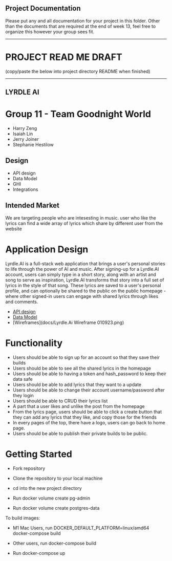 ## Project Documentation

Please put any and all documentation for your project in this folder. Other than the documents that are required at the end of week 13, feel free to organize this however your group sees fit.

----

# PROJECT READ ME DRAFT
(copy/paste the below into project directory README when finished)

----

## LYRDLE AI

# Group 11 - Team Goodnight World
* Harry Zeng
* Isaiah Lin
* Jerry Joiner
* Stephanie Hestilow

## Design
* API design
* Data Model
* GHI
* Integrations

## Intended Market
We are targeting people who are intesesting in music. user who like the lyrics can find a wide array of lyrics which share by different user from the website

# Application Design
Lyrdle.AI is a full-stack web application that brings a user's personal stories to life through the power of AI and music.  After signing-up for a Lyrdle.AI account, users can simply type in a short story, along with an artist and song to serve as inspiration, Lyrdle.AI transforms that story into a full set of lyrics in the style of that song.  These lyrics are saved to a user's personal profile, and can optionally be shared to the public on the public homepage - where other signed-in users can engage with shared lyrics through likes and comments.
* [API design](docs/api-design.md)
* [Data Model](docs/data-model.md)
* [Wireframes](docs/Lyrdle.Ai Wireframe 010923.png)

# Functionality
* Users should be able to sign up for an account so that they save their builds
* Users should be able to see all the shared lyrics in the homepage
* Users should be able to having a token and hash_password to keep their data safe
* Users should be able to add lyrics that they want to a update
* Users should be able to change their account username/password after they login
* Users should be able to CRUD their lyrics list
* A part that a user likes and unlike the post from the homepage
* From the lyrics page, users should be able to click a create button that they can add any lyrics that they like, and copy those for the friends
* In every pages of the top, there have a logo, users can go back to home page.
* Users should be able to publish their private builds to be public.






# Getting Started
* Fork repository

* Clone the repository to your local machine

* cd into the new project directory

* Run docker volume create pg-admin

* Run docker volume create postgres-data

To build images:
* M1 Mac Users, run DOCKER_DEFAULT_PLATFORM=linux/amd64 docker-compose build
* Other users, run docker-compose build

* Run docker-compose up
